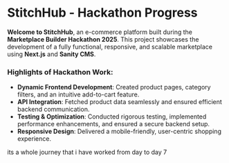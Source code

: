 # StitchHub - Hackathon Progress  

**Welcome to StitchHub**, an e-commerce platform built during the **Marketplace Builder Hackathon 2025**. This project showcases the development of a fully functional, responsive, and scalable marketplace using **Next.js** and **Sanity CMS**.  

### Highlights of Hackathon Work:  
- **Dynamic Frontend Development**: Created product pages, category filters, and an intuitive add-to-cart feature.  
- **API Integration**: Fetched product data seamlessly and ensured efficient backend communication.  
- **Testing & Optimization**: Conducted rigorous testing, implemented performance enhancements, and ensured a secure backend setup.  
- **Responsive Design**: Delivered a mobile-friendly, user-centric shopping experience.  

its a whole journey that i have worked from day to day 7 
